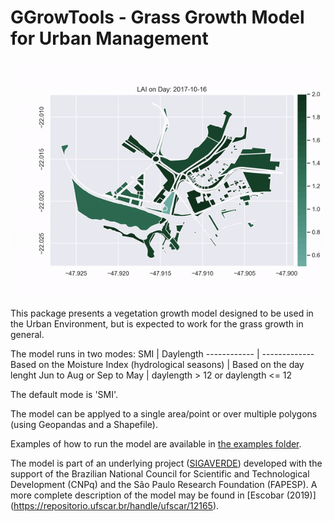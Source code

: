 # GGrowTools - Grass Growth Model for Urban Management
<p align="center">
  <img src="demo/demo.gif">
</p>

This package presents a vegetation growth model designed to be used in the Urban Environment, but is expected to work for the grass growth in general.

The model runs in two modes:
SMI | Daylength
------------ | -------------
Based on the Moisture Index (hydrological seasons) | Based on the day lenght
Jun to Aug or Sep to May | daylength > 12 or daylength <= 12

The default mode is 'SMI'.

The model can be applyed to a single area/point or over multiple polygons (using Geopandas and a Shapefile).

Examples of how to run the model are available in [the examples folder](/examples/).

The model is part of an underlying project ([SIGAVERDE](https://sigaverde.web.app/map)) developed with the support of the Brazilian National Council for Scientific and Technological Development (CNPq) and the São Paulo Research Foundation (FAPESP). A more complete description of the model may be found in [Escobar (2019)] (https://repositorio.ufscar.br/handle/ufscar/12165).
